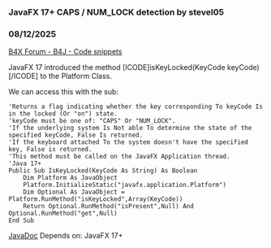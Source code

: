 ### JavaFX 17+ CAPS / NUM_LOCK detection by stevel05
### 08/12/2025
[B4X Forum - B4J - Code snippets](https://www.b4x.com/android/forum/threads/168196/)

JavaFX 17 introduced the method [ICODE]isKeyLocked(KeyCode keyCode)[/ICODE] to the Platform Class.  
  
We can access this with the sub:  
  

```B4X
'Returns a flag indicating whether the key corresponding To keyCode Is in the locked (Or "on") state.  
'keyCode must be one of: "CAPS" Or "NUM_LOCK".  
'If the underlying system Is Not able To determine the state of the specified keyCode, False Is returned.  
'If the keyboard attached To the system doesn't have the specified key, False is returned.  
'This method must be called on the JavaFX Application thread.  
'Java 17+  
Public Sub IsKeyLocked(KeyCode As String) As Boolean  
    Dim Platform As JavaObject  
    Platform.InitializeStatic("javafx.application.Platform")  
    Dim Optional As JavaObject = Platform.RunMethod("isKeyLocked",Array(KeyCode))  
    Return Optional.RunMethod("isPresent",Null) And Optional.RunMethod("get",Null)  
End Sub
```

  
  
[JavaDoc](https://openjfx.io/javadoc/21/javafx.graphics/javafx/application/Platform.html#isKeyLocked(javafx.scene.input.KeyCode))  
Depends on: JavaFX 17+